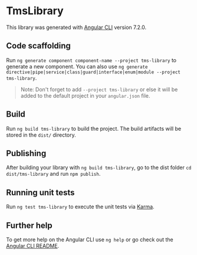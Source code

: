 # TmsLibrary

This library was generated with [Angular CLI](https://github.com/angular/angular-cli) version 7.2.0.

## Code scaffolding

Run `ng generate component component-name --project tms-library` to generate a new component. You can also use `ng generate directive|pipe|service|class|guard|interface|enum|module --project tms-library`.
> Note: Don't forget to add `--project tms-library` or else it will be added to the default project in your `angular.json` file. 

## Build

Run `ng build tms-library` to build the project. The build artifacts will be stored in the `dist/` directory.

## Publishing

After building your library with `ng build tms-library`, go to the dist folder `cd dist/tms-library` and run `npm publish`.

## Running unit tests

Run `ng test tms-library` to execute the unit tests via [Karma](https://karma-runner.github.io).

## Further help

To get more help on the Angular CLI use `ng help` or go check out the [Angular CLI README](https://github.com/angular/angular-cli/blob/master/README.md).
